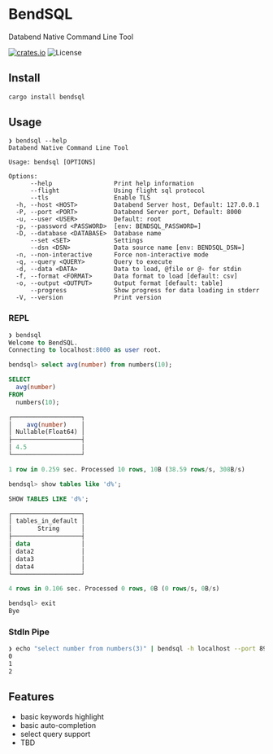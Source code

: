 # BendSQL

Databend Native Command Line Tool

[![crates.io](https://img.shields.io/crates/v/bendsql.svg)](https://crates.io/crates/bendsql)
![License](https://img.shields.io/crates/l/bendsql.svg)

## Install

```sh
cargo install bendsql
```

## Usage

```
❯ bendsql --help
Databend Native Command Line Tool

Usage: bendsql [OPTIONS]

Options:
      --help                 Print help information
      --flight               Using flight sql protocol
      --tls                  Enable TLS
  -h, --host <HOST>          Databend Server host, Default: 127.0.0.1
  -P, --port <PORT>          Databend Server port, Default: 8000
  -u, --user <USER>          Default: root
  -p, --password <PASSWORD>  [env: BENDSQL_PASSWORD=]
  -D, --database <DATABASE>  Database name
      --set <SET>            Settings
      --dsn <DSN>            Data source name [env: BENDSQL_DSN=]
  -n, --non-interactive      Force non-interactive mode
  -q, --query <QUERY>        Query to execute
  -d, --data <DATA>          Data to load, @file or @- for stdin
  -f, --format <FORMAT>      Data format to load [default: csv]
  -o, --output <OUTPUT>      Output format [default: table]
      --progress             Show progress for data loading in stderr
  -V, --version              Print version
```

### REPL
```sql
❯ bendsql
Welcome to BendSQL.
Connecting to localhost:8000 as user root.

bendsql> select avg(number) from numbers(10);

SELECT
  avg(number)
FROM
  numbers(10);

┌───────────────────┐
│    avg(number)    │
│ Nullable(Float64) │
├───────────────────┤
│ 4.5               │
└───────────────────┘

1 row in 0.259 sec. Processed 10 rows, 10B (38.59 rows/s, 308B/s)

bendsql> show tables like 'd%';

SHOW TABLES LIKE 'd%';

┌───────────────────┐
│ tables_in_default │
│       String      │
├───────────────────┤
│ data              │
│ data2             │
│ data3             │
│ data4             │
└───────────────────┘

4 rows in 0.106 sec. Processed 0 rows, 0B (0 rows/s, 0B/s)

bendsql> exit
Bye
```

### StdIn Pipe

```bash
❯ echo "select number from numbers(3)" | bendsql -h localhost --port 8900 --flight
0
1
2
```

## Features

- basic keywords highlight
- basic auto-completion
- select query support
- TBD
